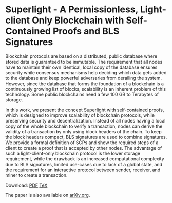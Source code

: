 # Superlight - A Permissionless, Light-client Only Blockchain with Self-Contained Proofs and BLS Signatures

Blockchain protocols are based on a distributed, public database where stored data is guaranteed to be immutable. The requirement that all nodes have to maintain their own identical, local copy of the database ensures security while consensus mechanisms help deciding which data gets added to the database and keep powerful adversaries from derailing the system. However, since the database that forms the foundation of a blockchain is a continuously growing list of blocks, scalability is an inherent problem of this technology. Some public blockchains need a few 100 GB to Terabytes of storage. 

In this work, we present the concept Superlight with self-contained proofs, which is designed to improve scalability of blockchain protocols, while preserving security and decentralization. Instead of all nodes having a local copy of the whole blockchain to verify a transaction, nodes can derive the validity of a transaction by only using block headers of the chain. To keep the block headers compact, BLS signatures are used to combine signatures. We provide a formal definition of SCPs and show the required steps of a client to create a proof that is accepted by other nodes. The advantage of such a light-client-only blockchain protocol is the lower storage requirement, while the drawback is an increased computational complexity due to BLS signatures, limited use-cases due to lack of a global state, and the requirement for an interactive protocol between sender, receiver, and miner to create a transaction.

Download: [PDF](./paper.pdf) [TeX](./paper.tex)

The paper is also available on [arXiv.org](https://arxiv.org/abs/1901.02213).